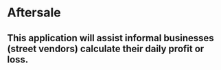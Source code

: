 # Aftersale
## This application will assist informal businesses (street vendors) calculate their daily profit or loss.
